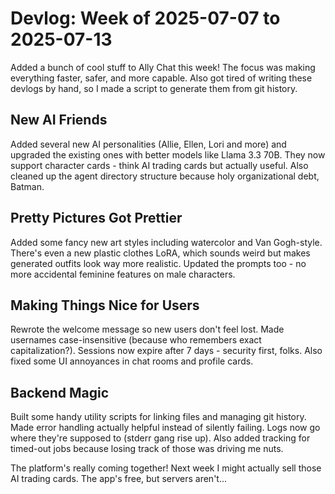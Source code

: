 # Devlog: Week of 2025-07-07 to 2025-07-13

Added a bunch of cool stuff to Ally Chat this week! The focus was making everything faster, safer, and more capable. Also got tired of writing these devlogs by hand, so I made a script to generate them from git history.

## New AI Friends
Added several new AI personalities (Allie, Ellen, Lori and more) and upgraded the existing ones with better models like Llama 3.3 70B. They now support character cards - think AI trading cards but actually useful. Also cleaned up the agent directory structure because holy organizational debt, Batman.

## Pretty Pictures Got Prettier
Added some fancy new art styles including watercolor and Van Gogh-style. There's even a new plastic clothes LoRA, which sounds weird but makes generated outfits look way more realistic. Updated the prompts too - no more accidental feminine features on male characters.

## Making Things Nice for Users
Rewrote the welcome message so new users don't feel lost. Made usernames case-insensitive (because who remembers exact capitalization?). Sessions now expire after 7 days - security first, folks. Also fixed some UI annoyances in chat rooms and profile cards.

## Backend Magic
Built some handy utility scripts for linking files and managing git history. Made error handling actually helpful instead of silently failing. Logs now go where they're supposed to (stderr gang rise up). Also added tracking for timed-out jobs because losing track of those was driving me nuts.

The platform's really coming together! Next week I might actually sell those AI trading cards. The app's free, but servers aren't...
